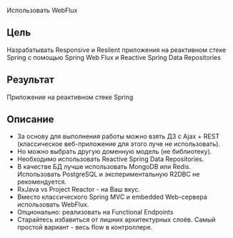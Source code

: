Использовать WebFlux

## Цель

Hазрабатывать Responsive и Resilent приложения на реактивном стеке Spring c помощью Spring Web Flux и Reactive Spring Data Repositories

## Результат

Приложение на реактивном стеке Spring

## Описание

- За основу для выполнения работы можно взять ДЗ с Ajax + REST (классическое веб-приложение для этого луче не использовать).
- Но можно выбрать другую доменную модель (не библиотеку).
- Необходимо использовать Reactive Spring Data Repositories.
- В качестве БД лучше использовать MongoDB или Redis. Использовать PostgreSQL и экспериментальную R2DBC не рекомендуется.
- RxJava vs Project Reactor - на Ваш вкус.
- Вместо классического Spring MVC и embedded Web-сервера использовать WebFlux.
- Опционально: реализовать на Functional Endpoints
- Старайтесь избавиться от лишних архитектурных слоёв. Самый простой вариант - весь flow в контроллере.

